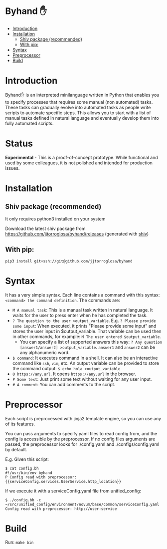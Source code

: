 # Byhand :hand:

- [Introduction](#introduction)
- [Installation](#installation)
  - [Shiv package (recommended)](#shiv-package-recommended)
  - [With pip:](#with-pip)
- [Syntax](#syntax)
- [Preprocessor](#preprocessor)
- [Build](#build)

# Introduction

Byhand:hand: is an interpreted minilanguage written in Python that enables you to
specify processes that requires some manual (non automated) tasks. These tasks can
gradually evolve into automated tasks as people write
scripts to automate specific steps. This allows you to start with a list of manual tasks
defined in natural language and eventually develop them into fully automated scripts.

# Status

 **Experimental** - This is a proof-of-concept prototype. While functional and used
by some colleagues, it is not polished and intended for production issues.

# Installation

## Shiv package (recommended)

It only requires python3 installed on your system

Download the latest shiv package from https://github.com/jjtorroglosa/byhand/releases
(generated with [shiv](https://shiv.readthedocs.io/en/latest/))

## With pip:

`pip3 install git+ssh://git@github.com/jjtorroglosa/byhand`

# Syntax

It has a very simple syntax. Each line contains a command with this syntax: `<command> the command definition`. The commands are:

- `M A manual task`: This is a manual task written in natural language. It waits for the user to press enter when he has completed the task.
- `? The question to the user >output_variable`. E.g. `? Please provide some input`: When executed, it prints "Please provide some input" and stores the user input in $output_variable. That variable can be used then in other commands, for example: `M The user entered $output_variable`.
  - You can specify a list of supported answers this way: `? Any question [answer1/answer2] >output_variable`. `answer1` and `answer2` can be any alphanumeric word.
- `$ command`: It executes command in a shell. It can also be an interactive command like `ssh`, `vim`, etc. An output variable can be provided to store the command output: `$ echo hola >output_variable`
- `O https://any.url`. It opens `https://any.url` in the browser.
- `P Some text`: Just print some text without waiting for any user input.
- `# A comment`: You can add comments to the script.

# Preprocessor

Each script is preprocessed with jinja2 template engine, so you can use any of its features.

You can pass arguments to specify yaml files to read config from, and the config is accessible by the preprocessor. If no config files arguments are passed, the preprocessor looks for ./config.yaml and ./configs/config.yaml by default.

E.g. Given this script:

```
$ cat config.bh
#!/usr/bin/env byhand
P Config read with preprocessor: {{serviceConfig.services.UserService.http_location}}
```

If we execute it with a serviceConfig.yaml file from unified_config:
```
$ ./config.bh -c ~/src/unified_config/environment/novum/base/common/serviceConfig.yaml
Config read with preprocessor: http://user-service
```

# Build

Run:
```make bin```
